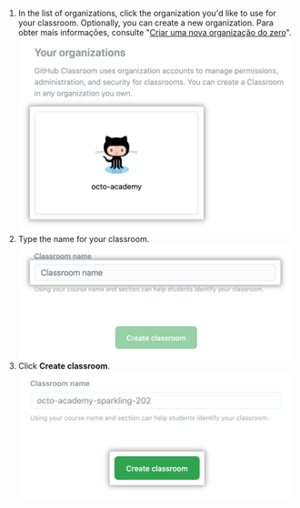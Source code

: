 1. In the list of organizations, click the organization you'd like to use for your classroom. Optionally, you can create a new organization. Para obter mais informações, consulte "[Criar uma nova organização do zero](/github/setting-up-and-managing-organizations-and-teams/creating-a-new-organization-from-scratch)". ![Organization in list of organizations for creating new classroom](/assets/images/help/classroom/click-organization.png)
1. Type the name for your classroom. ![Text field for typing name of classroom](/assets/images/help/classroom/type-classroom-name.png)
1. Click **Create classroom**. ![Text field for typing name of classroom](/assets/images/help/classroom/click-create-classroom-button.png)
